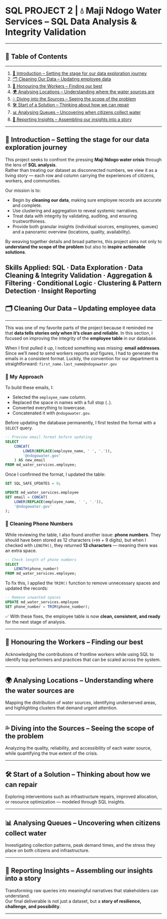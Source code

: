 # SQL PROJECT 2 | 💧 Maji Ndogo Water Services – SQL Data Analysis & Integrity Validation
---

## 📑 Table of Contents
---

1. [📘 Introduction – Setting the stage for our data exploration journey](#-introduction--setting-the-stage-for-our-data-exploration-journey)  
2. [🗂️ Cleaning Our Data – Updating employee data](#️-cleaning-our-data--updating-employee-data)  
3. [🙌 Honouring the Workers – Finding our best](#-honouring-the-workers--finding-our-best)  
4. [🌍 Analysing Locations – Understanding where the water sources are](#-analysing-locations--understanding-where-the-water-sources-are)  
5. [💦 Diving into the Sources – Seeing the scope of the problem](#-diving-into-the-sources--seeing-the-scope-of-the-problem)  
6. [🛠️ Start of a Solution – Thinking about how we can repair](#️-start-of-a-solution--thinking-about-how-we-can-repair)  
7. [📊 Analysing Queues – Uncovering when citizens collect water](#-analysing-queues--uncovering-when-citizens-collect-water)  
8. [📝 Reporting Insights – Assembling our insights into a story](#-reporting-insights--assembling-our-insights-into-a-story)  

---

## 📘 Introduction – Setting the stage for our data exploration journey
This project seeks to confront the pressing **Maji Ndogo water crisis** through the lens of **SQL analysis**.  
Rather than treating our dataset as disconnected numbers, we view it as a living story — each row and column carrying the experiences of citizens, workers, and communities.  

 Our mission is to:  
- Begin by **cleaning our data**, making sure employee records are accurate and complete.   
- Use clustering and aggregation to reveal systemic narratives.  
- Treat data with integrity by validating, auditing, and ensuring trustworthiness.  
- Provide both granular insights (individual sources, employees, queues) and a panoramic overview (locations, quality, availability).  

By weaving together details and broad patterns, this project aims not only to **understand the scope of the problem** but also to **inspire actionable solutions**.  

Skills Applied: SQL · Data Exploration · Data Cleaning & Integrity Validation · Aggregation & Filtering · Conditional Logic · Clustering & Pattern Detection · Insight Reporting
---

## 🗂️ Cleaning Our Data – Updating employee data
---

This was one of my favorite parts of the project because it reminded me that **data tells stories only when it’s clean and reliable**. In this section, I focused on improving the integrity of the **employee table** in our database.  

When I first pulled it up, I noticed something was missing: **email addresses**. Since we’ll need to send workers reports and figures, I had to generate the emails in a consistent format. Luckily, the convention for our department is straightforward: `first_name.last_name@ndogowater.gov`


### 🔧 My Approach  

To build these emails, I:  
- Selected the `employee_name` column.  
- Replaced the space in names with a full stop (`.`).  
- Converted everything to lowercase.  
- Concatenated it with `@ndogowater.gov`.  

Before updating the database permanently, I first tested the format with a `SELECT` query.  

```sql
-- Preview email format before updating
SELECT
    CONCAT(
        LOWER(REPLACE(employee_name, ' ', '.')),
        '@ndogowater.gov'
    ) AS new_email
FROM md_water_services.employee;
```

Once I confirmed the format, I updated the table:

```sql
SET SQL_SAFE_UPDATES = 0;

UPDATE md_water_services.employee
SET email = CONCAT(
    LOWER(REPLACE(employee_name, ' ', '.')),
    '@ndogowater.gov'
);
```

### 📱 Cleaning Phone Numbers

While reviewing the table, I also found another issue: **phone numbers**.
They should have been stored as 12 characters (`+99` + 9 digits), but when I checked with `LENGTH()`, they returned **13 characters** — meaning there was an extra space.

```sql
-- Check length of phone numbers
SELECT
    LENGTH(phone_number)
FROM md_water_services.employee;
```

To fix this, I applied the `TRIM()` function to remove unnecessary spaces and updated the records:

```sql
-- Remove unwanted spaces
UPDATE md_water_services.employee
SET phone_number = TRIM(phone_number);
```
✅ With these fixes, the employee table is now **clean, consistent, and ready** for the next stage of analysis.

---

## 🙌 Honouring the Workers – Finding our best
Acknowledging the contributions of frontline workers while using SQL to identify top performers and practices that can be scaled across the system.  

---

## 🌍 Analysing Locations – Understanding where the water sources are
Mapping the distribution of water sources, identifying underserved areas, and highlighting clusters that demand urgent attention.  

---

## 💦 Diving into the Sources – Seeing the scope of the problem
Analyzing the quality, reliability, and accessibility of each water source, while quantifying the true extent of the crisis.  

---

## 🛠️ Start of a Solution – Thinking about how we can repair
Exploring interventions such as infrastructure repairs, improved allocation, or resource optimization — modeled through SQL insights.  

---

## 📊 Analysing Queues – Uncovering when citizens collect water
Investigating collection patterns, peak demand times, and the stress they place on both citizens and infrastructure.  

---

## 📝 Reporting Insights – Assembling our insights into a story
Transforming raw queries into meaningful narratives that stakeholders can understand.  
Our final deliverable is not just a dataset, but a **story of resilience, challenge, and possibility**.  

---
